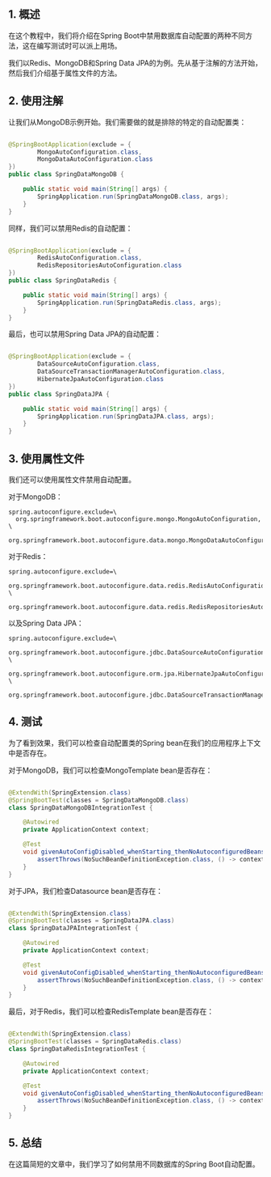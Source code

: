 ## 1. 概述

在这个教程中，我们将介绍在Spring Boot中禁用数据库自动配置的两种不同方法，这在编写测试时可以派上用场。

我们以Redis、MongoDB和Spring Data JPA的为例。先从基于注解的方法开始，然后我们介绍基于属性文件的方法。

## 2. 使用注解

让我们从MongoDB示例开始。我们需要做的就是排除的特定的自动配置类：

```java

@SpringBootApplication(exclude = {
        MongoAutoConfiguration.class,
        MongoDataAutoConfiguration.class
})
public class SpringDataMongoDB {

    public static void main(String[] args) {
        SpringApplication.run(SpringDataMongoDB.class, args);
    }
}
```

同样，我们可以禁用Redis的自动配置：

```java

@SpringBootApplication(exclude = {
        RedisAutoConfiguration.class,
        RedisRepositoriesAutoConfiguration.class
})
public class SpringDataRedis {

    public static void main(String[] args) {
        SpringApplication.run(SpringDataRedis.class, args);
    }
}
```

最后，也可以禁用Spring Data JPA的自动配置：

```java

@SpringBootApplication(exclude = {
        DataSourceAutoConfiguration.class,
        DataSourceTransactionManagerAutoConfiguration.class,
        HibernateJpaAutoConfiguration.class
})
public class SpringDataJPA {

    public static void main(String[] args) {
        SpringApplication.run(SpringDataJPA.class, args);
    }
}
```

## 3. 使用属性文件

我们还可以使用属性文件禁用自动配置。

对于MongoDB：

```properties
spring.autoconfigure.exclude=\
  org.springframework.boot.autoconfigure.mongo.MongoAutoConfiguration, \
  org.springframework.boot.autoconfigure.data.mongo.MongoDataAutoConfiguration
```

对于Redis：

```properties
spring.autoconfigure.exclude=\
  org.springframework.boot.autoconfigure.data.redis.RedisAutoConfiguration, \
  org.springframework.boot.autoconfigure.data.redis.RedisRepositoriesAutoConfiguration
```

以及Spring Data JPA：

```properties
spring.autoconfigure.exclude=\
  org.springframework.boot.autoconfigure.jdbc.DataSourceAutoConfiguration, \
  org.springframework.boot.autoconfigure.orm.jpa.HibernateJpaAutoConfiguration, \
  org.springframework.boot.autoconfigure.jdbc.DataSourceTransactionManagerAutoConfiguration
```

## 4. 测试

为了看到效果，我们可以检查自动配置类的Spring bean在我们的应用程序上下文中是否存在。

对于MongoDB，我们可以检查MongoTemplate bean是否存在：

```java

@ExtendWith(SpringExtension.class)
@SpringBootTest(classes = SpringDataMongoDB.class)
class SpringDataMongoDBIntegrationTest {

    @Autowired
    private ApplicationContext context;

    @Test
    void givenAutoConfigDisabled_whenStarting_thenNoAutoconfiguredBeansInContext() {
        assertThrows(NoSuchBeanDefinitionException.class, () -> context.getBean(MongoTemplate.class));
    }
}
```

对于JPA，我们检查Datasource bean是否存在：

```java

@ExtendWith(SpringExtension.class)
@SpringBootTest(classes = SpringDataJPA.class)
class SpringDataJPAIntegrationTest {

    @Autowired
    private ApplicationContext context;

    @Test
    void givenAutoConfigDisabled_whenStarting_thenNoAutoconfiguredBeansInContext() {
        assertThrows(NoSuchBeanDefinitionException.class, () -> context.getBean(DataSource.class));
    }
}
```

最后，对于Redis，我们可以检查RedisTemplate bean是否存在：

```java

@ExtendWith(SpringExtension.class)
@SpringBootTest(classes = SpringDataRedis.class)
class SpringDataRedisIntegrationTest {

    @Autowired
    private ApplicationContext context;

    @Test
    void givenAutoConfigDisabled_whenStarting_thenNoAutoconfiguredBeansInContext() {
        assertThrows(NoSuchBeanDefinitionException.class, () -> context.getBean(RedisTemplate.class));
    }
}
```

## 5. 总结

在这篇简短的文章中，我们学习了如何禁用不同数据库的Spring Boot自动配置。